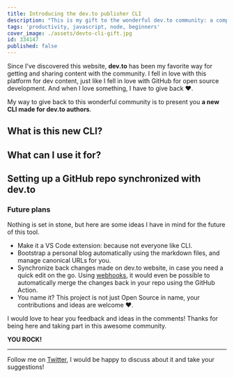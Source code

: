 ```yaml
---
title: Introducing the dev.to publisher CLI
description: "This is my gift to the wonderful dev.to community: a complete CLI to create, update and sync your articles with a GitHub repository with a straightforward workflow."
tags: 'productivity, javascript, node, beginners'
cover_image: ./assets/devto-cli-gift.jpg
id: 334147
published: false
---
```


Since I've discovered this website, **dev.to** has been my favorite way for getting and sharing content with the community. I fell in love with this platform for dev content, just like I fell in love with GitHub for open source development. And when I love something, I have to give back ♥️.

My way to give back to this wonderful community is to present you **a new CLI made for dev.to authors**.

## What is this new CLI?

## What can I use it for?

## Setting up a GitHub repo synchronized with dev.to


### Future plans

Nothing is set in stone, but here are some ideas I have in mind for the future of this tool.

- Make it a VS Code extension: because not everyone like CLI.
- Bootstrap a personal blog automatically using the markdown files, and manage canonical URLs for you.
- Synchronize back changes made on dev.to website, in case you need a quick edit on the go. Using [webhooks](https://docs.dev.to/api/#tag/webhooks), it would even be possible to automatically merge the changes back in your repo using the GitHub Action.
- You name it? This project is not just Open Source in name, your contributions and ideas are welcome ♥️.

I would love to hear you feedback and ideas in the comments!
Thanks for being here and taking part in this awesome community.

**YOU ROCK!**

---

Follow me on [Twitter](http://twitter.com/sinedied), I would be happy to discuss about it and take your suggestions!
